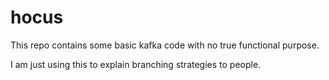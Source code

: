 # hocus

This repo contains some basic kafka code with no true functional purpose. 

I am just using this to explain branching strategies to people.
